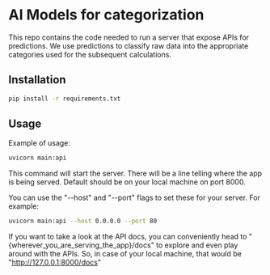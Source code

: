 # AI Models for categorization

This repo contains the code needed to run a server that expose APIs for predictions. We use predictions to classify raw data into the appropriate categories used for the subsequent calculations.

## Installation
```bash
pip install -r requirements.txt
```

## Usage

Example of usage:
```bash
uvicorn main:api
```
This command will start the server. 
There will be a line telling where the app is being served. Default should be on your local machine on port 8000.

You can use the "--host" and "--port" flags to set these for your server. For example:
```bash
uvicorn main:api --host 0.0.0.0 --port 80
```

If you want to take a look at the API docs, you can conveniently head to "{wherever_you_are_serving_the_app}/docs" to explore and even play around with the APIs.
So, in case of your local machine, that would be "http://127.0.0.1:8000/docs"
